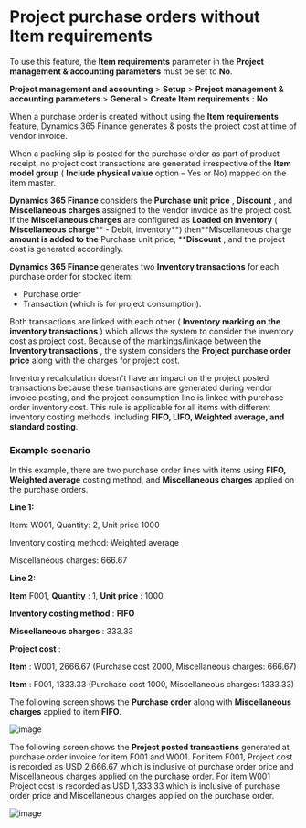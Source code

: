 # Project purchase orders without **Item requirements**

To use this feature, the **Item requirements** parameter in the **Project management & accounting parameters** must be set to **No**.

**Project management and accounting** \> **Setup** \> **Project management & accounting parameters** \> **General** \> **Create Item requirements** : **No**

When a purchase order is created without using the **Item requirements** feature, Dynamics 365 Finance generates & posts the project cost at time of vendor invoice.

When a packing slip is posted for the purchase order as part of product receipt, no project cost transactions are generated irrespective of the **Item model group** ( **Include physical value** option – Yes or No) mapped on the item master.

**Dynamics 365 Finance** considers the **Purchase unit price** , **Discount** , and **Miscellaneous charges** assigned to the vendor invoice as the project cost. If the **Miscellaneous charges** are configured as **Loaded on inventory** ( **Miscellaneous charge**** - Debit, inventory**) then**Miscellaneous charge **amount is added to the** Purchase unit price, ****Discount** , and the project cost is generated accordingly.

**Dynamics 365 Finance** generates two **Inventory transactions** for each purchase order for stocked item:

- Purchase order
- Transaction (which is for project consumption).

Both transactions are linked with each other ( **Inventory marking on the inventory transactions** ) which allows the system to consider the inventory cost as project cost. Because of the markings/linkage between the **Inventory transactions** , the system considers the **Project purchase order price** along with the charges for project cost.

Inventory recalculation doesn't have an impact on the project posted transactions because these transactions are generated during vendor invoice posting, and the project consumption line is linked with purchase order inventory cost. This rule is applicable for all items with different inventory costing methods, including **FIFO, LIFO, Weighted average, and standard costing**.

### Example scenario

In this example, there are two purchase order lines with items using **FIFO, Weighted average** costing method, and **Miscellaneous charges** applied on the purchase orders.

**Line 1:**

Item: W001, Quantity: 2, Unit price 1000

Inventory costing method: Weighted average

Miscellaneous charges: 666.67

**Line 2:**

**Item** F001, **Quantity** : 1, **Unit price** : 1000

**Inventory costing method** : **FIFO**

**Miscellaneous charges** : 333.33

**Project cost** :

**Item** : W001, 2666.67 (Purchase cost 2000, Miscellaneous charges: 666.67)

**Item** : F001, 1333.33 (Purchase cost 1000, Miscellaneous charges: 1333.33)

The following screen shows the **Purchase order** along with **Miscellaneous charges** applied to item **FIFO**.

![image](https://user-images.githubusercontent.com/103096040/220292356-7ac35de9-7661-449f-8f10-2d592fe5bda4.png)

The following screen shows the **Project posted transactions** generated at purchase order invoice for item F001 and W001. 
For item F001, Project cost is recorded as USD 2,666.67 which is inclusive of purchase order price and Miscellaneous charges applied on the purchase order.
For item W001 Project cost is recorded as USD 1,333.33 which is inclusive of purchase order price and Miscellaneous charges applied on the purchase order.

![image](https://user-images.githubusercontent.com/103096040/220292631-3b095c8f-67d4-4d7b-aaba-72049561219d.png)

